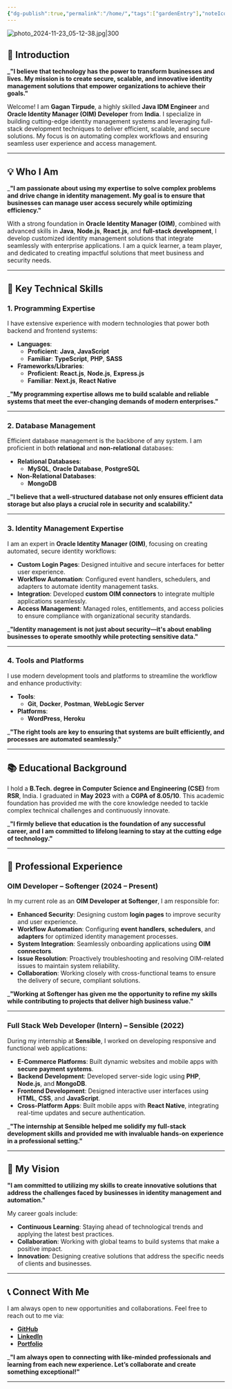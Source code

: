 ```yaml
---
{"dg-publish":true,"permalink":"/home/","tags":["gardenEntry"],"noteIcon":"","created":"2024-10-23T19:09:43.716+05:30","updated":"2024-11-23T05:58:55.475+05:30"}
---
```


![photo_2024-11-23_05-12-38.jpg|300](/img/user/Assets/profile/photo_2024-11-23_05-12-38.jpg)


## **🚀 Introduction**

**_"I believe that technology has the power to transform businesses and lives. My mission is to create secure, scalable, and innovative identity management solutions that empower organizations to achieve their goals."**


Welcome! I am **Gagan Tirpude**, a highly skilled **Java IDM Engineer** and **Oracle Identity Manager (OIM) Developer** from **India**. I specialize in building cutting-edge identity management systems and leveraging full-stack development techniques to deliver efficient, scalable, and secure solutions. My focus is on automating complex workflows and ensuring seamless user experience and access management.

---

## **💡 Who I Am**

_**"I am passionate about using my expertise to solve complex problems and drive change in identity management. My goal is to ensure that businesses can manage user access securely while optimizing efficiency."**

With a strong foundation in **Oracle Identity Manager (OIM)**, combined with advanced skills in **Java**, **Node.js**, **React.js**, and **full-stack development**, I develop customized identity management solutions that integrate seamlessly with enterprise applications. I am a quick learner, a team player, and dedicated to creating impactful solutions that meet business and security needs.

---

## **🎯 Key Technical Skills**

### **1. Programming Expertise**

I have extensive experience with modern technologies that power both backend and frontend systems:

- **Languages**:
    - **Proficient**: **Java**, **JavaScript**
    - **Familiar**: **TypeScript**, **PHP**, **SASS**
- **Frameworks/Libraries**:
    - **Proficient**: **React.js**, **Node.js**, **Express.js**
    - **Familiar**: **Next.js**, **React Native**

_**"My programming expertise allows me to build scalable and reliable systems that meet the ever-changing demands of modern enterprises."**

---

### **2. Database Management**

Efficient database management is the backbone of any system. I am proficient in both **relational** and **non-relational** databases:

- **Relational Databases**:
    - **MySQL**, **Oracle Database**, **PostgreSQL**
- **Non-Relational Databases**:
    - **MongoDB**

_**"I believe that a well-structured database not only ensures efficient data storage but also plays a crucial role in security and scalability."**

---

### **3. Identity Management Expertise**

I am an expert in **Oracle Identity Manager (OIM)**, focusing on creating automated, secure identity workflows:

- **Custom Login Pages**: Designed intuitive and secure interfaces for better user experience.
- **Workflow Automation**: Configured event handlers, schedulers, and adapters to automate identity management tasks.
- **Integration**: Developed **custom OIM connectors** to integrate multiple applications seamlessly.
- **Access Management**: Managed roles, entitlements, and access policies to ensure compliance with organizational security standards.

_**"Identity management is not just about security—it's about enabling businesses to operate smoothly while protecting sensitive data."**

---

### **4. Tools and Platforms**

I use modern development tools and platforms to streamline the workflow and enhance productivity:

- **Tools**:
    - **Git**, **Docker**, **Postman**, **WebLogic Server**
- **Platforms**:
    - **WordPress**, **Heroku**

_**"The right tools are key to ensuring that systems are built efficiently, and processes are automated seamlessly."**

---

## **📚 Educational Background**

I hold a **B.Tech. degree in Computer Science and Engineering (CSE)** from **RSR**, India. I graduated in **May 2023** with a **CGPA of 8.05/10**. This academic foundation has provided me with the core knowledge needed to tackle complex technical challenges and continuously innovate.

_**"I firmly believe that education is the foundation of any successful career, and I am committed to lifelong learning to stay at the cutting edge of technology."**

---

## **💼 Professional Experience**

### **OIM Developer – Softenger (2024 – Present)**

In my current role as an **OIM Developer at Softenger**, I am responsible for:

- **Enhanced Security**: Designing custom **login pages** to improve security and user experience.
- **Workflow Automation**: Configuring **event handlers**, **schedulers**, and **adapters** for optimized identity management processes.
- **System Integration**: Seamlessly onboarding applications using **OIM connectors**.
- **Issue Resolution**: Proactively troubleshooting and resolving OIM-related issues to maintain system reliability.
- **Collaboration**: Working closely with cross-functional teams to ensure the delivery of secure, compliant solutions.

_**"Working at Softenger has given me the opportunity to refine my skills while contributing to projects that deliver high business value."**

---

### **Full Stack Web Developer (Intern) – Sensible (2022)**

During my internship at **Sensible**, I worked on developing responsive and functional web applications:

- **E-Commerce Platforms**: Built dynamic websites and mobile apps with **secure payment systems**.
- **Backend Development**: Developed server-side logic using **PHP**, **Node.js**, and **MongoDB**.
- **Frontend Development**: Designed interactive user interfaces using **HTML**, **CSS**, and **JavaScript**.
- **Cross-Platform Apps**: Built mobile apps with **React Native**, integrating real-time updates and secure authentication.

_**"The internship at Sensible helped me solidify my full-stack development skills and provided me with invaluable hands-on experience in a professional setting."**

---

## **🌟 My Vision**

**"I am committed to utilizing my skills to create innovative solutions that address the challenges faced by businesses in identity management and automation."**

My career goals include:

- **Continuous Learning**: Staying ahead of technological trends and applying the latest best practices.
- **Collaboration**: Working with global teams to build systems that make a positive impact.
- **Innovation**: Designing creative solutions that address the specific needs of clients and businesses.

---

## **📞 Connect With Me**

I am always open to new opportunities and collaborations. Feel free to reach out to me via:

- **[GitHub](https://github.com/gagantirpude)**
- **[LinkedIn](https://linkedin.com/in/gagantirpude)**
- **[Portfolio](https://gagantirpude.com/)**

_**"I am always open to connecting with like-minded professionals and learning from each new experience. Let’s collaborate and create something exceptional!"**

---
